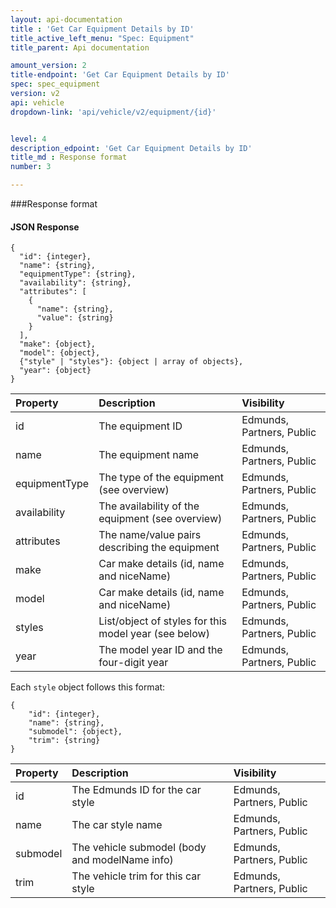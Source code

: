 ```yaml
---
layout: api-documentation
title : 'Get Car Equipment Details by ID'
title_active_left_menu: "Spec: Equipment"
title_parent: Api documentation

amount_version: 2
title-endpoint: 'Get Car Equipment Details by ID'
spec: spec_equipment
version: v2
api: vehicle
dropdown-link: 'api/vehicle/v2/equipment/{id}'


level: 4
description_edpoint: 'Get Car Equipment Details by ID'
title_md : Response format
number: 3

---
```


###Response format

#### JSON Response

	{
	  "id": {integer},
  	  "name": {string},
	  "equipmentType": {string},
	  "availability": {string},
	  "attributes": [
        {
          "name": {string},
          "value": {string}
        }
      ],
	  "make": {object},
	  "model": {object},
	  {"style" | "styles"}: {object | array of objects},
	  "year": {object}
	}

| Property      	| Description                         						| Visibility                |
|:------------------|:----------------------------------------------------------|:------------------------- |
| id		    	| The equipment ID											| Edmunds, Partners, Public |
| name		    	| The equipment name										| Edmunds, Partners, Public |
| equipmentType		| The type of the equipment (see overview)					| Edmunds, Partners, Public |
| availability		| The availability of the equipment (see overview)			| Edmunds, Partners, Public |
| attributes	    | The name/value pairs describing the equipment				| Edmunds, Partners, Public |
| make	        	| Car make details (id, name and niceName)   			   	| Edmunds, Partners, Public |
| model         	| Car make details (id, name and niceName)					| Edmunds, Partners, Public |
| styles        	| List/object of styles for this model year (see below)   	| Edmunds, Partners, Public |
| year		    	| The model year ID and the four-digit year                	| Edmunds, Partners, Public |

Each <code>style</code> object follows this format:

	{
		"id": {integer},
		"name": {string},
		"submodel": {object},
		"trim": {string}
	}
	
| Property      | Description                                                    | Visibility                |
|:--------------|:---------------------------------------------------------------|:------------------------- |
| id            | The Edmunds ID for the car style 		                         | Edmunds, Partners, Public |
| name	        | The car style name										     | Edmunds, Partners, Public |
| submodel      | The vehicle submodel (body and modelName info)                 | Edmunds, Partners, Public |
| trim      	| The vehicle trim for this car style 			                 | Edmunds, Partners, Public |


